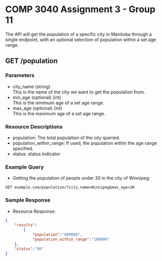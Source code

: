 # COMP 3040 Assignment 3 - Group 11
  
The API will get the population of a specific city in Manitoba through a single endpoint, with an optional selection of population within a set age range.

## GET /population
### Parameters
- city_name (string)  
  This is the name of the city we want to get the population from.
- min_age (optional) (int)  
  This is the minimum age of a set age range.
- max_age (optional) (int)  
  This is the maximum age of a set age range.

### Resource Descriptions
- population: The total population of the city queried.
- population_within_range: If used, the population within the age range specified.
- status: status indicator

### Example Query
- Getting the population of people under 30 in the city of Winnipeg:
```
GET example.com/population/?city_name=Winnipeg&max_age=30
```

### Sample Response
- Resource Response:
```json
{
    "results":
        {
    	    "population":"800000",
    	    "population_within_range":"100000"
	},
    "status":"OK"
}
```
